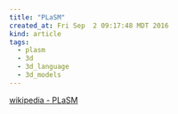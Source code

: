```yaml
---
title: "PLaSM"
created_at: Fri Sep  2 09:17:48 MDT 2016
kind: article
tags:
  - plasm
  - 3d
  - 3d_language
  - 3d_models
---
```


<a href="https://en.wikipedia.org/wiki/PLaSM" target="_blank">wikipedia - PLaSM</a>


<!--
html boilerplate
<a href="" target="_blank"></a>
<a name=""></a>
<img src="" width="400px">
<ul>
  <li></li>
</ul>
<pre>
</pre>
<pre><code>
</code></pre>
-->
